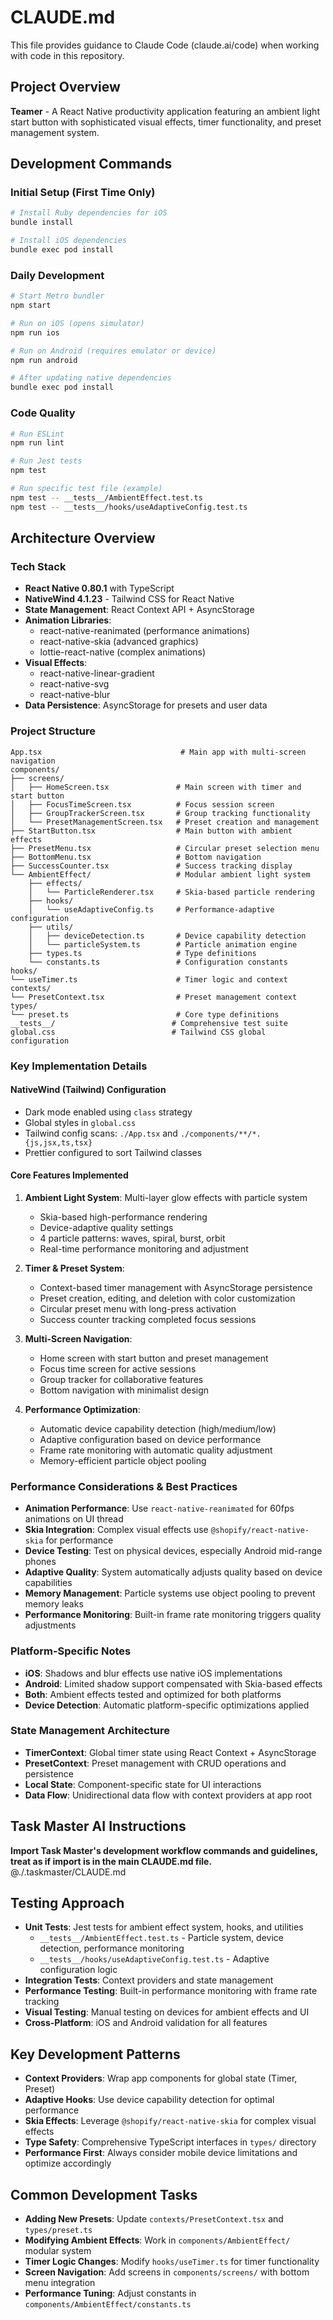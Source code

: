 # CLAUDE.md

This file provides guidance to Claude Code (claude.ai/code) when working with code in this repository.

## Project Overview
**Teamer** - A React Native productivity application featuring an ambient light start button with sophisticated visual effects, timer functionality, and preset management system.

## Development Commands

### Initial Setup (First Time Only)
```bash
# Install Ruby dependencies for iOS
bundle install

# Install iOS dependencies
bundle exec pod install
```

### Daily Development
```bash
# Start Metro bundler
npm start

# Run on iOS (opens simulator)
npm run ios

# Run on Android (requires emulator or device)
npm run android

# After updating native dependencies
bundle exec pod install
```

### Code Quality
```bash
# Run ESLint
npm run lint

# Run Jest tests
npm test

# Run specific test file (example)
npm test -- __tests__/AmbientEffect.test.ts
npm test -- __tests__/hooks/useAdaptiveConfig.test.ts
```

## Architecture Overview

### Tech Stack
- **React Native 0.80.1** with TypeScript
- **NativeWind 4.1.23** - Tailwind CSS for React Native
- **State Management**: React Context API + AsyncStorage
- **Animation Libraries**: 
  - react-native-reanimated (performance animations)
  - react-native-skia (advanced graphics)
  - lottie-react-native (complex animations)
- **Visual Effects**: 
  - react-native-linear-gradient
  - react-native-svg
  - react-native-blur
- **Data Persistence**: AsyncStorage for presets and user data

### Project Structure
```
App.tsx                               # Main app with multi-screen navigation
components/
├── screens/
│   ├── HomeScreen.tsx               # Main screen with timer and start button
│   ├── FocusTimeScreen.tsx          # Focus session screen
│   ├── GroupTrackerScreen.tsx       # Group tracking functionality
│   └── PresetManagementScreen.tsx   # Preset creation and management
├── StartButton.tsx                  # Main button with ambient effects
├── PresetMenu.tsx                   # Circular preset selection menu
├── BottomMenu.tsx                   # Bottom navigation
├── SuccessCounter.tsx               # Success tracking display
└── AmbientEffect/                   # Modular ambient light system
    ├── effects/
    │   └── ParticleRenderer.tsx     # Skia-based particle rendering
    ├── hooks/
    │   └── useAdaptiveConfig.ts     # Performance-adaptive configuration
    ├── utils/
    │   ├── deviceDetection.ts       # Device capability detection
    │   └── particleSystem.ts        # Particle animation engine
    ├── types.ts                     # Type definitions
    └── constants.ts                 # Configuration constants
hooks/
└── useTimer.ts                      # Timer logic and context
contexts/
└── PresetContext.tsx                # Preset management context
types/
└── preset.ts                        # Core type definitions
__tests__/                          # Comprehensive test suite
global.css                          # Tailwind CSS global configuration
```

### Key Implementation Details

#### NativeWind (Tailwind) Configuration
- Dark mode enabled using `class` strategy
- Global styles in `global.css`
- Tailwind config scans: `./App.tsx` and `./components/**/*.{js,jsx,ts,tsx}`
- Prettier configured to sort Tailwind classes

#### Core Features Implemented
1. **Ambient Light System**: Multi-layer glow effects with particle system
   - Skia-based high-performance rendering
   - Device-adaptive quality settings
   - 4 particle patterns: waves, spiral, burst, orbit
   - Real-time performance monitoring and adjustment

2. **Timer & Preset System**: 
   - Context-based timer management with AsyncStorage persistence
   - Preset creation, editing, and deletion with color customization
   - Circular preset menu with long-press activation
   - Success counter tracking completed focus sessions

3. **Multi-Screen Navigation**:
   - Home screen with start button and preset management
   - Focus time screen for active sessions
   - Group tracker for collaborative features
   - Bottom navigation with minimalist design

4. **Performance Optimization**:
   - Automatic device capability detection (high/medium/low)
   - Adaptive configuration based on device performance
   - Frame rate monitoring with automatic quality adjustment
   - Memory-efficient particle object pooling

### Performance Considerations & Best Practices
- **Animation Performance**: Use `react-native-reanimated` for 60fps animations on UI thread
- **Skia Integration**: Complex visual effects use `@shopify/react-native-skia` for performance
- **Device Testing**: Test on physical devices, especially Android mid-range phones
- **Adaptive Quality**: System automatically adjusts quality based on device capabilities
- **Memory Management**: Particle systems use object pooling to prevent memory leaks
- **Performance Monitoring**: Built-in frame rate monitoring triggers quality adjustments

### Platform-Specific Notes
- **iOS**: Shadows and blur effects use native iOS implementations
- **Android**: Limited shadow support compensated with Skia-based effects
- **Both**: Ambient effects tested and optimized for both platforms
- **Device Detection**: Automatic platform-specific optimizations applied

### State Management Architecture
- **TimerContext**: Global timer state using React Context + AsyncStorage
- **PresetContext**: Preset management with CRUD operations and persistence
- **Local State**: Component-specific state for UI interactions
- **Data Flow**: Unidirectional data flow with context providers at app root

## Task Master AI Instructions
**Import Task Master's development workflow commands and guidelines, treat as if import is in the main CLAUDE.md file.**
@./.taskmaster/CLAUDE.md

## Testing Approach
- **Unit Tests**: Jest tests for ambient effect system, hooks, and utilities
  - `__tests__/AmbientEffect.test.ts` - Particle system, device detection, performance monitoring
  - `__tests__/hooks/useAdaptiveConfig.test.ts` - Adaptive configuration logic
- **Integration Tests**: Context providers and state management
- **Performance Testing**: Built-in performance monitoring with frame rate tracking
- **Visual Testing**: Manual testing on devices for ambient effects and UI
- **Cross-Platform**: iOS and Android validation for all features

## Key Development Patterns
- **Context Providers**: Wrap app components for global state (Timer, Preset)
- **Adaptive Hooks**: Use device capability detection for optimal performance
- **Skia Effects**: Leverage `@shopify/react-native-skia` for complex visual effects
- **Type Safety**: Comprehensive TypeScript interfaces in `types/` directory
- **Performance First**: Always consider mobile device limitations and optimize accordingly

## Common Development Tasks
- **Adding New Presets**: Update `contexts/PresetContext.tsx` and `types/preset.ts`
- **Modifying Ambient Effects**: Work in `components/AmbientEffect/` modular system
- **Timer Logic Changes**: Modify `hooks/useTimer.ts` for timer functionality
- **Screen Navigation**: Add screens in `components/screens/` with bottom menu integration
- **Performance Tuning**: Adjust constants in `components/AmbientEffect/constants.ts`